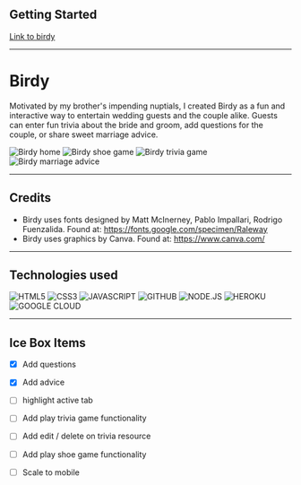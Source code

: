 ## Getting Started 

[Link to birdy](https://birdy-vgk.herokuapp.com/)

---
# Birdy

Motivated by my brother's impending nuptials, I created Birdy as a fun and interactive way to entertain wedding guests and the couple alike. Guests can enter fun trivia about the bride and groom, add questions for the couple, or share  sweet marriage advice. 

![Birdy home](blob:https://imgur.com/30647a3e-b4b7-47d4-a0c7-f2652e7916a1)
![Birdy shoe game](https://i.imgur.com/QSHRlt9.png)
![Birdy trivia game](https://i.imgur.com/7JGp82b.png)
![Birdy marriage advice](https://i.imgur.com/wgtpOHP.png)

---
## Credits 

- Birdy uses fonts designed by Matt McInerney, Pablo Impallari, Rodrigo Fuenzalida. Found at: https://fonts.google.com/specimen/Raleway
- Birdy uses graphics by Canva. Found at: https://www.canva.com/

---

## Technologies used 

![HTML5](https://img.shields.io/badge/HTML5-E34F26?style=for-the-badge&logo=html5&logoColor=white)
![CSS3](https://img.shields.io/badge/CSS3-1572B6?style=for-the-badge&logo=css3&logoColor=white)
![JAVASCRIPT](https://img.shields.io/badge/JavaScript-323330?style=for-the-badge&logo=javascript&logoColor=F7DF1E)
![GITHUB](https://img.shields.io/badge/GitHub-100000?style=for-the-badge&logo=github&logoColor=white)
![NODE.JS](https://img.shields.io/badge/Node.js-43853D?style=for-the-badge&logo=node.js&logoColor=white)
![HEROKU](https://img.shields.io/badge/Heroku-430098?style=for-the-badge&logo=heroku&logoColor=white)
![GOOGLE CLOUD](https://img.shields.io/badge/Google_Cloud-4285F4?style=for-the-badge&logo=google-cloud&logoColor=white)

---

## Ice Box Items 

- [x] Add questions
- [x] Add advice
- [ ] highlight active tab
- [ ] Add play trivia game functionality
- [ ] Add edit / delete on trivia resource
- [ ] Add play shoe game functionality
- [ ] Scale to mobile



